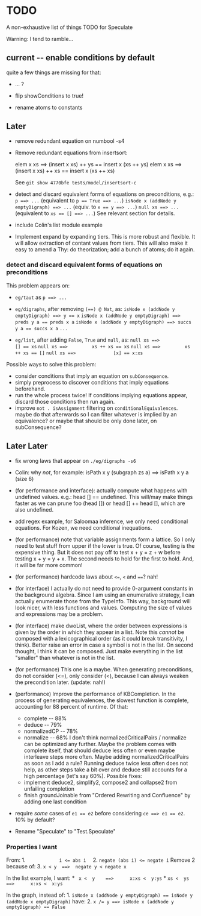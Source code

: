 TODO
====

A non-exhaustive list of things TODO for Speculate

Warning: I tend to ramble...


current -- enable conditions by default
---------------------------------------

quite a few things are missing for that:

* ... ?

* flip showConditions to true!

* rename atoms to constants


Later
-----

* remove redundant equation on numbool -s4

* Remove redundant equations from insertsort:

	elem x xs ==> (insert x xs) ++ ys == insert x (xs ++ ys)
	elem x xs ==> (insert x xs) ++ xs == insert x (xs ++ xs)

  See `git show 4770bfe tests/model/insertsort-c`

* detect and discard equivalent forms of equations on preconditions, e.g.:
  `p ==> ...` (equivalent to `p == True ==> ...`)
  `isNode x (addNode y emptyDigraph) ==> ...` (equiv. to `x == y ==> ...`)
  `null xs ==> ...` (equivalent to `xs == [] ==> ...`)
  See relevant section for details.

* include Colin's list module example

* Implement expand by expanding tiers.  This is more robust and flexible.  It
  will allow extraction of contant values from tiers.  This will also make it
  easy to amend a Thy: do theorization; add a bunch of atoms; do it again.

### detect and discard equivalent forms of equations on preconditions

This problem appears on:

* `eg/taut` as `p ==> ...`

* `eg/digraphs`, after removing `(==) @ Nat`, as:
  `isNode x (addNode y emptyDigraph) ==> y == x`
  `isNode x (addNode y emptyDigraph) ==> preds y a == preds x a`
  `isNode x (addNode y emptyDigraph) ==> succs y a == succs x a`
  `...`

* `eg/list`, after adding `False`, `True` and `null`, as:
  `null xs ==>               [] == xs`
  `null xs ==>         xs ++ xs == xs`
  `null xs ==>         xs ++ xs == []`
  `null xs ==>              [x] == x:xs`

Possible ways to solve this problem:

* consider conditions that imply an equation on `subConsequence`.
* simply preprocess to discover conditions that imply equations beforehand.
* run the whole process twice!  If conditions implying equations appear,
  discard those conditions then run again.
* improve `not . isAssignment` filtering on `conditionalEquivalences`.  maybe
  do that afterwards so I can filter whatever is implied by an equivalence?  or
  maybe that should be only done later, on subConsequence?


Later Later
-----------

* fix wrong laws that appear on `./eg/digraphs -s6`

* Colin: why _not_, for example:
  isPath x y (subgraph zs a) ==> isPath x y a
  (size 6)

* (for performance and interface): actually compute what happens with
  undefined values.  e.g.: head [] == undefined.  This will/may make things
  faster as we can prune foo (head []) or head [] ++ head [], which are also
  undefined.

* add regex example, for Saloomaa inference, we only need conditional
  equations.  For Kozen, we need conditional inequations.

* (for performance) note that variable assignments form a lattice.  So I only
  need to test stuff from upper if the lower is true.  Of course, testing is
  the expensive thing.  But it does not pay off to test x + y = z + w before
  testing x + y = y + x.  The second needs to hold for the first to hold.  And,
  it will be far more common!

* (for performance) hardcode laws about `<=`, `<` and `==`?  nah!

* (for interface) I actually do not need to provide 0-argument constants in the
  background algebra.  Since I am using an enumerative strategy, I can actually
  enumerate those from the TypeInfo.  This way, background will look nicer,
  with less functions and values.  Computing the size of values and expressions
  may be a problem.

* (for interface) make dwoList, where the order between expressions is given by
  the order in which they appear in a list.  Note this *cannot* be composed
  with a lexicographical order (as it could break transitivity, I think).
  Better raise an error in case a symbol is not in the list.  On second thought,
  I think it can be composed.  Just make everything in the list "smaller" than
  whatever is not in the list.

* (for performance) This one is a maybe.  When generating preconditions, do not
  consider (<=), only consider (<), because I can always weaken the
  precondition later.  (update: nah!)

* (performance) Improve the performance of KBCompletion.
  In the process of generating equivalences, the slowest function is complete,
  accounting for 88 percent of runtime.  Of that:
  - complete     -- 88%
  - deduce       -- 79%
  - normalizedCP -- 78%
  - normalize    -- 68%
  I don't think normalizedCriticalPairs / normalize can be optimized any
  further.  Maybe the problem comes with complete itself, that should deduce
  less often or even maybe interleave steps more often.  Maybe adding
  normalizedCriticalPairs as soon as I add a rule?  Running deduce twice less
  often does not help, as other steps take a bit over and deduce still accounts
  for a high percentage (let's say 60%).  Possible fixes:
  - implement deduce2, simplify2, compose2 and collapse2 from unfailing
    completion
  - finish groundJoinable from "Ordered Rewriting and Confluence" by
    adding one last condition

* require _some_ cases of `e1 == e2` before considering `ce ==> e1 == e2`.
  10% by default?


* Rename "Speculate" to "Test.Speculate"

### Properties I want

From:
	1. `             i <= abs i   `
	2. `negate (abs i) <= negate i`
Remove 2 because of:
	3.  `x < y  ==>  negate y < negate x`

In the list example, I want:
	* ` x <  y    ==>      x:xs <  y:ys`
	* `xs <  ys   ==>      x:xs <  x:ys`

In the graph, instead of:
	1. `isNode x (addNode y emptyDigraph) == isNode y (addNode x emptyDigraph)`
have:
    2. `x /= y ==> isNode x (addNode y emptyDigraph) == False`
